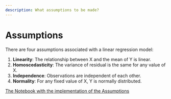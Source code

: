 ```yaml
---
description: What assumptions to be made?
---
```


# Assumptions



There are four assumptions associated with a linear regression model:

1. **Linearity**: The relationship between X and the mean of Y is linear.
2. **Homoscedasticity**: The variance of residual is the same for any value of X.
3. **Independence**: Observations are independent of each other.
4. **Normality**: For any fixed value of X, Y is normally distributed.





[The Notebook with the implementation of the Assumptions](https://colab.research.google.com/drive/1-TLYC_YdscL1CVMPJGxwEzY0tgw7BeqQ?usp=sharing)









